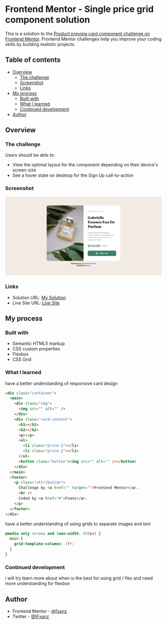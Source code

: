 # Frontend Mentor - Single price grid component solution

This is a solution to the [Product preview card component challenge on Frontend Mentor](https://www.frontendmentor.io/challenges/product-preview-card-component-GO7UmttRfa). Frontend Mentor challenges help you improve your coding skills by building realistic projects.

## Table of contents

- [Overview](#overview)
  - [The challenge](#the-challenge)
  - [Screenshot](#screenshot)
  - [Links](#links)
- [My process](#my-process)
  - [Built with](#built-with)
  - [What I learned](#what-i-learned)
  - [Continued development](#continued-development)
- [Author](#author)

## Overview

### The challenge

Users should be able to:

- View the optimal layout for the component depending on their device's screen size
- See a hover state on desktop for the Sign Up call-to-action

### Screenshot

![](./screenshot.png)

### Links

- Solution URL: [My Solution](https://www.frontendmentor.io/solutions/product-preview-card-component-using-css-grid-KZZIyxhS8E)
- Live Site URL: [Live Site](https://fxanz.github.io/Frontendmentor-Product-Preview-Card-Component/)

## My process

### Built with

- Semantic HTML5 markup
- CSS custom properties
- Flexbox
- CSS Grid

### What I learned

have a better understanding of responsive card design

```html
<div class="container">
  <main>
    <div class="img">
      <img src="" alt="" />
    </div>
    <div class="card-content">
      <h1></h1>
      <h2></h2>
      <p></p>
      <ul>
        <li class="price-1"></li>
        <li class="price-2"></li>
      </ul>
      <button class="button"><img src="" alt="" /></button>
    </div>
  </main>
  <footer>
    <p class="attribution">
      Challenge by <a href="" target="">Frontend Mentor</a>.
      <br />
      Coded by <a href="#">Fxanz</a>.
    </p>
  </footer>
</div>
```

have a better understanding of using grids to separate images and text

```css
@media only screen and (max-width: 650px) {
  main {
    grid-template-columns: 1fr;
  }
}
```

### Continued development

i will try learn more about when is the best for using grid / flex and need more understanding for flexbox

## Author

- Frontend Mentor - [@fxanz](https://www.frontendmentor.io/profile/fxanz)
- Twitter - [@IFxanz](https://twitter.com/IFxanz)
